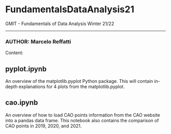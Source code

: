 # FundamentalsDataAnalysis21
GMIT - Fundamentals of Data Analysis Winter 21/22
***


### AUTHOR: Marcelo Reffatti
Content:

## pyplot.ipynb
An overview of the matplotlib.pyplot Python package. This will contain in-depth explanations for 4 plots from the matplotlib.pyplot.

## cao.ipynb
An overview of how to load CAO points information from the CAO website into a pandas data frame. This notebook also contains the comparison of CAO points in 2019, 2020, and 2021.